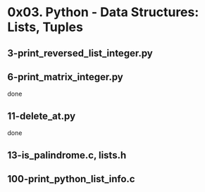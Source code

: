 # 0x03. Python - Data Structures: Lists, Tuples
## 3-print_reversed_list_integer.py
## 6-print_matrix_integer.py
done
## 11-delete_at.py
done
## 13-is_palindrome.c, lists.h
## 100-print_python_list_info.c

